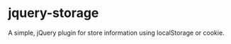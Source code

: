 jquery-storage
==============

A simple, jQuery plugin for store information using localStorage or cookie.